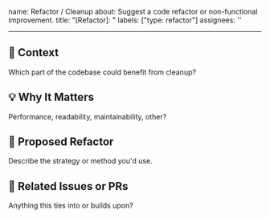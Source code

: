 name: Refactor / Cleanup
about: Suggest a code refactor or non-functional improvement.
title: "[Refactor]: "
labels: ["type: refactor"]
assignees: ''

---

## 🔧 Context

Which part of the codebase could benefit from cleanup?

## 💡 Why It Matters

Performance, readability, maintainability, other?

## 🧩 Proposed Refactor

Describe the strategy or method you'd use.

## 🔄 Related Issues or PRs

Anything this ties into or builds upon?
